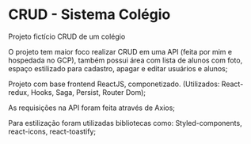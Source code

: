 # CRUD - Sistema Colégio
Projeto fictício CRUD de um colégio

O projeto tem maior foco realizar CRUD em uma API (feita por mim e hospedada no GCP), também possui área com lista de alunos com foto, espaço estilizado para cadastro,
apagar e editar usuários e alunos;

Projeto com base frontend ReactJS, componetizado. (Utilizados: React-redux, Hooks, Saga, Persist, Router Dom);

As requisições na API foram feita através de Axios;

Para estilização foram utilizadas bibliotecas como: Styled-components, react-icons, react-toastify;

